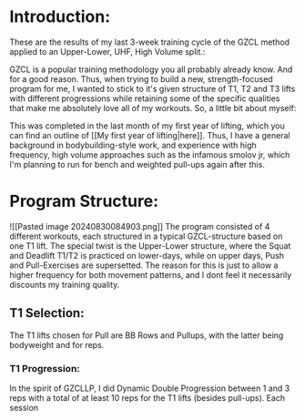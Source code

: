 # Introduction:
These are the results of my last 3-week training cycle of the GZCL method applied to an Upper-Lower, UHF, High Volume split.:

GZCL is a popular training methodology you all probably already know. And for a good reason. Thus, when trying to build a new, strength-focused program for me, I wanted to stick to it's given structure of T1, T2 and T3 lifts with different progressions while retaining some of the specific qualities that make me absolutely love all of my workouts. So, a little bit about myself:

This was completed in the last month of my first year of lifting, which you can find an outline of [[My first year of lifting|here]]. Thus, I have a general background in bodybuilding-style work, and experience with high frequency, high volume approaches such as the infamous smolov jr, which I'm planning to run for bench and weighted pull-ups again after this. 

# Program Structure:
![[Pasted image 20240830084903.png]]
The program consisted of 4 different workouts, each structured in a typical GZCL-structure based on one T1 lift. The special twist is the Upper-Lower structure, where the Squat and Deadlift T1/T2 is practiced on lower-days, while on upper days, Push and Pull-Exercises are supersetted. The reason for this is just to allow a higher frequency for both movement patterns, and I dont feel it necessarily discounts my training quality. 

## T1 Selection:
The T1 lifts chosen for Pull are BB Rows and Pullups, with the latter being bodyweight and for reps. 

### T1 Progression:
In the spirit of GZCLLP, I did Dynamic Double Progression between 1 and 3 reps with a total of at least 10 reps for the T1 lifts (besides pull-ups). Each session